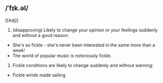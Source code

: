 ## /ˈfɪk.əl/
[[Adj]]
1. (disapproving) Likely to change your opinion or your feelings suddenly and without a good reason:

- She's so fickle - she's never been interested in the same more than a week!
- The world of popular music is notoriously fickle.

2. Fickle conditions are likely to change suddenly and without warning:

- Fickle winds made sailing